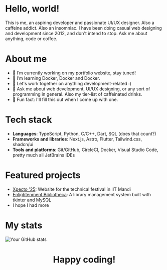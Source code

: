 # Hello, world! 
This is me, an aspiring developer and passionate UI/UX designer. Also a caffeine addict. Also an insomniac. I have been doing casual web designing and development since 2012, and don't intend to stop. Ask me about anything, code or coffee.

# About me
- 🔭 I’m currently working on my portfolio website, stay tuned!
- 🌱 I’m learning Docker, Docker and Docker.
- 👯 Let's work together on anything development-related :)
- 💬 Ask me about web development, UI/UX designing, or any sort of programming in general. Also my tier-list of caffeinated drinks.
- 🎯 Fun fact: I'll fill this out when I come up with one.

# Tech stack
- **Languages**: TypeScript, Python, C/C++, Dart, SQL (does that count?)
- **Frameworks and libraries**: Next.js, Astro, Flutter, Tailwind.css, shadcn/ui
- **Tools and platforms**: Git/GitHub, CircleCI, Docker, Visual Studio Code, pretty much all JetBrains IDEs

# Featured projects
- [Xpecto '25](https://github.com/Voldemort271/xpecto-25): Website for the technical festival in IIT Mandi
- [Enlightenment Bibliotheca](https://github.com/Voldemort271/enlightenment-bibliotheca): A library management system built with tkinter and MySQL
- I hope I had more

# My stats
![Your GitHub stats](https://github-readme-stats.vercel.app/api?username=voldemort&show_icons=true&theme=dark)


# <p align="center">Happy coding!</p>
